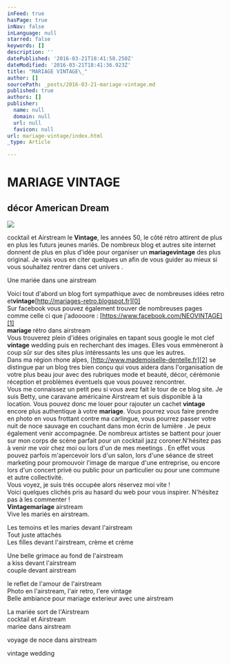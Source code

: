 ```yaml
---
inFeed: true
hasPage: true
inNav: false
inLanguage: null
starred: false
keywords: []
description: ''
datePublished: '2016-03-21T18:41:58.250Z'
dateModified: '2016-03-21T18:41:36.923Z'
title: "MARIAGE VINTAGE\_"
author: []
sourcePath: _posts/2016-03-21-mariage-vintage.md
published: true
authors: []
publisher:
  name: null
  domain: null
  url: null
  favicon: null
url: mariage-vintage/index.html
_type: Article

---
```

# MARIAGE VINTAGE 

## décor American Dream
![](https://the-grid-user-content.s3-us-west-2.amazonaws.com/c5f32a10-9422-47f3-a36e-8774efbf770e.jpg)

cocktail et Airstream le **Vintage**, les années 50, le côté rétro attirent de plus en plus les futurs jeunes mariés. De nombreux blog et autres site internet donnent de plus en plus d'idée pour organiser  un **mariagevintage** des plus original. Je vais vous en citer quelques un afin de vous guider au mieux si vous souhaitez rentrer dans cet univers .

Une mariée dans une airstream

Voici tout d'abord un blog fort sympathique avec de nombreuses idées retro et**vintage**[http://mariages-retro.blogspot.fr][0]  
Sur facebook vous pouvez également trouver de nombreuses pages comme celle ci que j'adoooore : [https://www.facebook.com/NEOVINTAGE][1]  
**mariage** rétro dans airstream  
Vous trouverez plein d'idées originales en tapant sous google le mot clef **vintage** wedding puis en recherchant des images. Elles vous emmèneront à coup sûr sur des sites plus intéressants les uns que les autres.  
Dans ma région rhone alpes, [http://www.mademoiselle-dentelle.fr][2] se distingue par un blog tres bien conçu qui vous aidera dans l'organisation de votre plus beau jour avec des rubriques mode et beauté, décor, cérémonie réception et problèmes éventuels que vous pouvez rencontrer.  
Vous me connaissez un petit peu si vous avez fait le tour de ce blog site. Je suis Betty, une caravane américaine Airstream et suis disponible à la location. Vous pouvez donc me louer pour rajouter un cachet **vintage** encore plus authentique à votre **mariage**. Vous pourrez vous faire prendre en photo en vous frottant contre ma carlingue, vous pourrez passer votre nuit de noce sauvage en couchant dans mon écrin de lumière . Je peux également venir accompagnée. De nombreux artistes se battent pour jouer sur mon corps de scène parfait pour un cocktail jazz coroner.N'hésitez pas à venir me voir chez moi ou lors d'un de mes meetings . En effet vous pouvez parfois m'apercevoir lors d'un salon, lors d'une séance de street marketing pour promouvoir l'image de marque d'une entreprise, ou encore lors d'un concert privé ou public pour un particulier ou pour une commune et autre collectivité.  
Vous voyez, je suis trés occupée alors réservez moi vite !  
Voici quelques clichés pris au hasard du web pour vous inspirer. N'hésitez pas à les commenter !  
**Vintagemariage** airstream  
Vive les mariés en airstream.

Les temoins et les maries devant l'airstream  
Tout juste attachés  
Les filles devant l'airstream, crème et crème

Une belle grimace au fond de l'airstream  
a kiss devant l'airstream  
couple devant airstream

le reflet de l'amour de l'airstream  
Photo en l'airstream, l'air retro, l'ere vintage  
Belle ambiance pour mariage exterieur avec une airstream

La mariée sort de l'Airstream  
cocktail et Airstream  
mariee dans airstream

voyage de noce dans airstream

vintage wedding

[0]: http://mariages-retro.blogspot.fr/
[1]: https://www.facebook.com/NEOVINTAGE
[2]: http://www.mademoiselle-dentelle.fr/